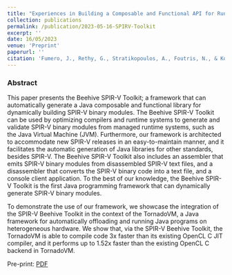 ```yaml
---
title: "Experiences in Building a Composable and Functional API for Runtime SPIR-V Code Generation"
collection: publications
permalink: /publication/2023-05-16-SPIRV-Toolkit
excerpt: ''
date: 16/05/2023
venue: 'Preprint'
paperurl: ''
citation: 'Fumero, J., Rethy, G., Stratikopoulos, A., Foutris, N., & Kotselidis, C. (2023). Experiences in Building a Composable and Functional API for Runtime SPIR-V Code Generation. ArXiv. /abs/2305.09493' 
---
```


### Abstract

This paper presents the Beehive SPIR-V Toolkit; a framework that can automatically generate a Java composable and functional library for dynamically building SPIR-V binary modules. The Beehive SPIR-V Toolkit can be used by optimizing compilers and runtime systems to generate and validate SPIR-V binary modules from managed runtime systems, such as the Java Virtual Machine (JVM). Furthermore, our framework is architected to accommodate new SPIR-V releases in an easy-to-maintain manner, and it facilitates the automatic generation of Java libraries for other standards, besides SPIR-V. The Beehive SPIR-V Toolkit also includes an assembler that emits SPIR-V binary modules from disassembled SPIR-V text files, and a disassembler that converts the SPIR-V binary code into a text file, and a console client application. To the best of our knowledge, the Beehive SPIR-V Toolkit is the first Java programming framework that can dynamically generate SPIR-V binary modules.

To demonstrate the use of our framework, we showcase the integration of the SPIR-V Beehive Toolkit in the context of the TornadoVM, a Java framework for automatically offloading and running Java programs on heterogeneous hardware. We show that, via the SPIR-V Beehive Toolkit, the TornadoVM is able to compile code 3x faster than its existing OpenCL C JIT compiler, and it performs up to 1.52x faster than the existing OpenCL C backend in TornadoVM.


Pre-print: [PDF](https://arxiv.org/pdf/2305.09493)
